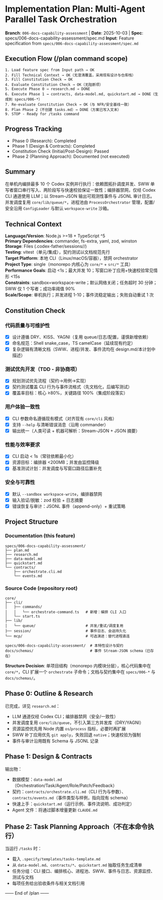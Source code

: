# Implementation Plan: Multi-Agent Parallel Task Orchestration

**Branch**: `006-docs-capability-assessment` | **Date**: 2025-10-03 | **Spec**:
specs/006-docs-capability-assessment/spec.md **Input**: Feature specification
from `specs/006-docs-capability-assessment/spec.md`

## Execution Flow (/plan command scope)

```
1. Load feature spec from Input path → OK
2. Fill Technical Context → OK（无澄清覆盖，采用现有设计与仓库栈）
3. Fill Constitution Check → OK
4. Evaluate Constitution Check → OK（无阻断项）
5. Execute Phase 0 → research.md → DONE
6. Execute Phase 1 → contracts, data-model.md, quickstart.md → DONE（生成到 specs/006-*）
7. Re-evaluate Constitution Check → OK（与 NFR/安全基线一致）
8. Plan Phase 2（不创建 tasks.md）→ DONE（方案已写入文末）
9. STOP - Ready for /tasks command
```

## Progress Tracking

- Phase 0 (Research): Completed
- Phase 1 (Design & Contracts): Completed
- Constitution Check (Initial/Post-Design): Passed
- Phase 2 (Planning Approach): Documented (not executed)

## Summary

在单机内编排最多 10 个 Codex 实例并行执行：依赖图拓扑调度并发、SWW 单写者窗口串行写入、两阶段写与快速校验保证一致性；编排器禁网，仅经 Codex
CLI 通道使用 LLM；以 Stream-JSON 输出可观测性事件与 JSONL 审计日志。并发调度复用
`core/lib/queue/*`，进程池由 `ProcessOrchestrator` 管理，配置/安全沿用
`ConfigLoader` 与默认 `workspace-write` 沙箱。

## Technical Context

**Language/Version**: Node.js >=18 + TypeScript ^5  
**Primary Dependencies**: commander, fs-extra, yaml, zod, winston  
**Storage**: Files (.codex-father/sessions/<id>/)  
**Testing**: vitest（单元/集成），契约测试以文档规范先行  
**Target Platform**: 本地 CLI（Linux/macOS/容器），禁网 orchestrator  
**Project Type**: single（monorepo 内核心为 `core/*` + `src/*` 工具）  
**Performance Goals**: 启动 <1s；最大并发 10；写窗口补丁应用+快速校验常见情形 <15s  
**Constraints**:
sandbox=workspace-write；默认网络关闭；任务超时 30 分钟；SWW 仅 1 个写者；成功率阈值 90%  
**Scale/Scope**: 单机执行；并发进程 1-10；事件流稳定输出；失败自动重试 1 次

## Constitution Check

### 代码质量与可维护性

- [x] 设计遵循 DRY、KISS、YAGNI（复用 queue/日志/配置，谨慎新增依赖）
- [x] 命名规范：Shell snake_case，TS camelCase（延续现有约定）
- [x] 复杂逻辑有清晰文档（SWW、进程/并发、事件流均在 design.md/本计划中描述）

### 测试优先开发（TDD - 非协商项）

- [x] 规划测试优先流程（契约→用例→实现）
- [x] 契约测试覆盖 CLI 行为与事件流格式（先文档化，后编写测试）
- [x] 覆盖率目标：核心 ≥80%，关键路径 100%（集成阶段落实）

### 用户体验一致性

- [x] CLI 参数命名遵循现有模式（对齐现有 `core/cli` 风格）
- [x] 支持 `--help` 与清晰错误消息（沿用 commander）
- [x] 输出统一（人类可读 + 机器可解析：Stream-JSON + JSON 摘要）

### 性能与效率要求

- [x] CLI 启动 < 1s（常驻依赖最小化）
- [x] 资源目标：编排器 <200MB；并发由监控降级
- [x] 基准测试计划：并发调度与写窗口路径后置补充

### 安全与可靠性

- [x] 默认 `--sandbox workspace-write`，编排器禁网
- [x] 输入验证/脱敏：zod 校验 + 日志摘要
- [x] 错误恢复与审计：JSONL 事件（append-only）+ 重试策略

## Project Structure

### Documentation (this feature)

```
specs/006-docs-capability-assessment/
├── plan.md
├── research.md
├── data-model.md
├── quickstart.md
└── contracts/
    ├── orchestrate.cli.md
    └── events.md
```

### Source Code (repository root)

```
core/
├── cli/
│   ├── commands/
│   │   └── orchestrate-command.ts   # 新增：编排 CLI 入口
│   └── start.ts
├── lib/
│   └── queue/                       # 并发/重试/调度复用
├── session/                         # 事件日志、会话持久化
└── mcp/                             # 可选演进：替代进程直连

specs/006-docs-capability-assessment/  # 本特性设计与契约
docs/schemas/                          # 事件 Stream-JSON schema（已存在）
```

**Structure Decision**: 单项目结构（monorepo 内模块分层），核心代码集中在
`core/*`，CLI 扩展一个 `orchestrate` 子命令；文档与契约集中在 `specs/006-*` 与
`docs/schemas/`。

## Phase 0: Outline & Research

已完成，详见 `research.md`：

- LLM 通道仅经 Codex CLI；编排器禁网（安全/一致性）
- 并发调度复用 `core/lib/queue`，不引入第三方并发库（DRY/YAGNI）
- 资源监控优先用 Node 内置 `os`/`process` 指标，必要时再扩展
- SWW 补丁应用优先 `git apply`，失败回退 `native`；快速校验为强制
- 事件与审计沿用既有 Schema 与 JSONL 记录

## Phase 1: Design & Contracts

输出物：

- 数据模型：`data-model.md`（Orchestration/Task/Agent/Role/Patch/Feedback）
- 契约：`contracts/orchestrate.cli.md`（CLI 行为与参数）、`contracts/events.md`（事件类型与样例，指向现有 schema）
- 快速上手：`quickstart.md`（运行示例、事件流说明、成功判定）
- Agent 文件：将通过脚本增量更新 `CLAUDE.md`

## Phase 2: Task Planning Approach（不在本命令执行）

当运行 `/tasks` 时：

- 载入 `.specify/templates/tasks-template.md`
- 从 `data-model.md`、`contracts/*`、`quickstart.md` 抽取任务生成清单
- 任务分组：CLI 接口、编排核心、进程池、SWW、事件与日志、资源监控、测试与文档
- 每项任务给出验收条件与相关文档引用

—— End of /plan ——
